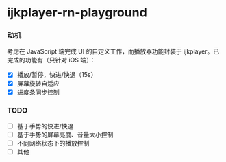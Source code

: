 # ijkplayer-rn-playground

### 动机
考虑在 JavaScript 端完成 UI 的自定义工作，而播放器功能封装于 ijkplayer。已完成的功能有（只针对 iOS 端）：

- [x] 播放/暂停，快进/快退（15s）
- [x] 屏幕旋转自适应
- [x] 进度条同步控制

### TODO
- [ ] 基于手势的快进/快退
- [ ] 基于手势的屏幕亮度、音量大小控制
- [ ] 不同网络状态下的播放控制
- [ ] 其他
